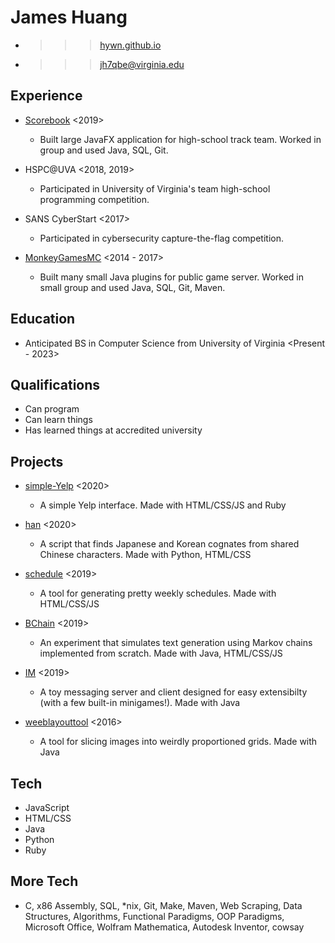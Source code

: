 James Huang
===========
* >>> [hywn.github.io](https://hywn.github.io/)
* >>> [jh7qbe@virginia.edu](mailto:jh7qbe@virginia.edu)


Experience
----------
* [Scorebook](https://github.com/hywn/Scorebook) <2019>
	- Built large JavaFX application for high-school track team.
	  Worked in group and used Java, SQL, Git.

* HSPC@UVA <2018, 2019>
	- Participated in University of Virginia's team high-school programming competition.

* SANS CyberStart <2017>
	- Participated in cybersecurity capture-the-flag competition.

* [MonkeyGamesMC](https://github.com/mogmc) <2014 - 2017>
	- Built many small Java plugins for public game server.
	  Worked in small group and used Java, SQL, Git, Maven.


Education
---------
* Anticipated BS in Computer Science from University of Virginia <Present - 2023>


Qualifications
--------------
* Can program
* Can learn things
* Has learned things at accredited university


Projects
--------
* [simple-Yelp](https://github.com/hywn/simple-Yelp) <2020>
	- A simple Yelp interface.
	  Made with HTML/CSS/JS and Ruby

* [han](https://hywn.github.io/han/) <2020>
	- A script that finds Japanese and Korean cognates from shared Chinese characters.
	  Made with Python, HTML/CSS

* [schedule](http://hywn.github.io/sche/schedule?src=https://gist.githubusercontent.com/hywn/7e52ab8abe2ae75b04116ba36a20cfc2/raw/) <2019>
	- A tool for generating pretty weekly schedules.
	  Made with HTML/CSS/JS

* [BChain](https://github.com/hywn/BChain) <2019>
	- An experiment that simulates text generation using Markov chains implemented from scratch.
	  Made with Java, HTML/CSS/JS

* [IM](https://github.com/hywn/IM) <2019>
	- A toy messaging server and client designed for easy extensibilty (with a few built-in minigames!).
	  Made with Java

* [weeblayouttool](https://github.com/hywn/weeblayouttool) <2016>
	- A tool for slicing images into weirdly proportioned grids.
	  Made with Java


Tech
----
* JavaScript
* HTML/CSS
* Java
* Python
* Ruby


More Tech
--------
* C, x86 Assembly, SQL, *nix, Git, Make, Maven, Web Scraping, Data Structures, Algorithms, Functional Paradigms, OOP Paradigms, Microsoft Office, Wolfram Mathematica, Autodesk Inventor, cowsay